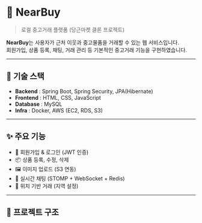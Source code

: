 #  🛒 NearBuy
> 로컬 중고거래 플랫폼 (당근마켓 클론 프로젝트)

**NearBuy**는 사용자가 근처 이웃과 중고물품을 거래할 수 있는 웹 서비스입니다.  
회원가입, 상품 등록, 채팅, 거래 관리 등 기본적인 중고거래 기능을 구현하였습니다.  

---

## 🚀 기술 스택
- **Backend** : Spring Boot, Spring Security, JPA(Hibernate)
- **Frontend** : HTML, CSS, JavaScript
- **Database** : MySQL
- **Infra** : Docker, AWS (EC2, RDS, S3)

---

## ✨ 주요 기능
- 🔑 회원가입 & 로그인 (JWT 인증)
- 📦 상품 등록, 수정, 삭제
- 🖼️ 이미지 업로드 (S3 연동)
- 💬 실시간 채팅 (STOMP + WebSocket + Redis)
- 📍 위치 기반 거래 (지역 설정)

---

## 📂 프로젝트 구조
